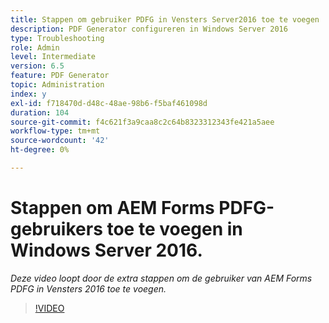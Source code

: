 ```yaml
---
title: Stappen om gebruiker PDFG in Vensters Server2016 toe te voegen
description: PDF Generator configureren in Windows Server 2016
type: Troubleshooting
role: Admin
level: Intermediate
version: 6.5
feature: PDF Generator
topic: Administration
index: y
exl-id: f718470d-d48c-48ae-98b6-f5baf461098d
duration: 104
source-git-commit: f4c621f3a9caa8c2c64b8323312343fe421a5aee
workflow-type: tm+mt
source-wordcount: '42'
ht-degree: 0%

---
```


# Stappen om AEM Forms PDFG-gebruikers toe te voegen in Windows Server 2016.

*Deze video loopt door de extra stappen om de gebruiker van AEM Forms PDFG in Vensters 2016 toe te voegen.*

>[!VIDEO](https://video.tv.adobe.com/v/335479?quality=12&learn=on)
